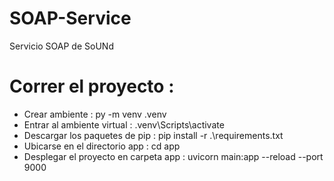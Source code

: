 # SOAP-Service
Servicio SOAP de SoUNd

# Correr el proyecto : 
- Crear ambiente : py -m venv .venv
- Entrar al ambiente virtual : .venv\Scripts\activate
- Descargar los paquetes de pip : pip install -r .\requirements.txt
- Ubicarse en el directorio app : cd app
- Desplegar el proyecto en carpeta app : uvicorn main:app --reload --port 9000